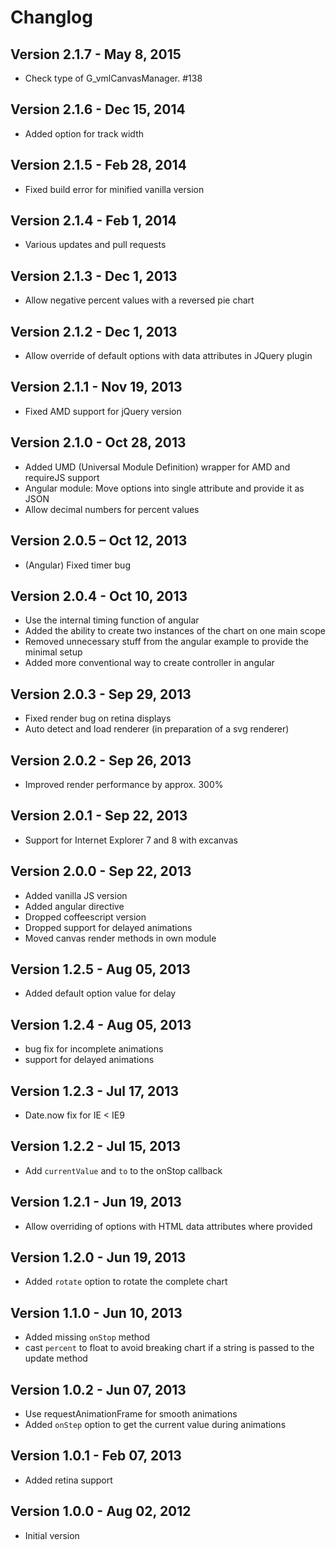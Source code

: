 # Changlog

## Version 2.1.7 - May 8, 2015

- Check type of G_vmlCanvasManager. #138

## Version 2.1.6 - Dec 15, 2014

- Added option for track width

## Version 2.1.5 - Feb 28, 2014

- Fixed build error for minified vanilla version

## Version 2.1.4 - Feb 1, 2014

- Various updates and pull requests

## Version 2.1.3 - Dec 1, 2013

- Allow negative percent values with a reversed pie chart

## Version 2.1.2 - Dec 1, 2013

- Allow override of default options with data attributes in JQuery plugin

## Version 2.1.1 - Nov 19, 2013

- Fixed AMD support for jQuery version

## Version 2.1.0 - Oct 28, 2013

- Added UMD (Universal Module Definition) wrapper for AMD and requireJS support
- Angular module: Move options into single attribute and provide it as JSON
- Allow decimal numbers for percent values

## Version 2.0.5 – Oct 12, 2013

- (Angular) Fixed timer bug

## Version 2.0.4 - Oct 10, 2013

- Use the internal timing function of angular
- Added the ability to create two instances of the chart on one main scope
- Removed unnecessary stuff from the angular example to provide the minimal setup
- Added more conventional way to create controller in angular

## Version 2.0.3 - Sep 29, 2013

- Fixed render bug on retina displays
- Auto detect and load renderer (in preparation of a svg renderer)

## Version 2.0.2 - Sep 26, 2013

- Improved render performance by approx. 300%

## Version 2.0.1 - Sep 22, 2013

- Support for Internet Explorer 7 and 8 with excanvas

## Version 2.0.0 - Sep 22, 2013

- Added vanilla JS version
- Added angular directive
- Dropped coffeescript version
- Dropped support for delayed animations
- Moved canvas render methods in own module

## Version 1.2.5 - Aug 05, 2013

- Added default option value for delay

## Version 1.2.4 - Aug 05, 2013

- bug fix for incomplete animations
- support for delayed animations

## Version 1.2.3 - Jul 17, 2013

- Date.now fix for IE < IE9

## Version 1.2.2 - Jul 15, 2013

- Add `currentValue` and `to` to the onStop callback

## Version 1.2.1 - Jun 19, 2013

- Allow overriding of options with HTML data attributes where provided

## Version 1.2.0 - Jun 19, 2013

- Added `rotate` option to rotate the complete chart

## Version 1.1.0 - Jun 10, 2013

- Added missing `onStop` method
- cast `percent` to float to avoid breaking chart if a string is passed to the update method

## Version 1.0.2 - Jun 07, 2013

- Use requestAnimationFrame for smooth animations
- Added `onStep` option to get the current value during animations

## Version 1.0.1 - Feb 07, 2013

- Added retina support

## Version 1.0.0 - Aug 02, 2012

- Initial version
